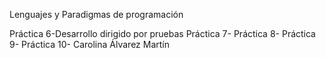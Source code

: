 Lenguajes y Paradigmas de programación

Práctica 6-Desarrollo dirigido por pruebas
Práctica 7-
Práctica 8-
Práctica 9-
Práctica 10-
Carolina Álvarez Martín
